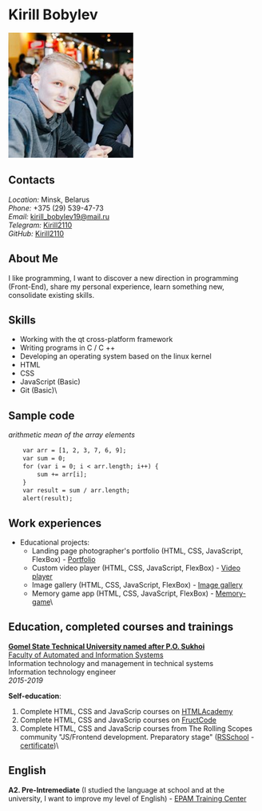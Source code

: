 # Kirill Bobylev
![My foto](my-foto.jpg)
## Contacts
*Location:* Minsk, Belarus\
*Phone:* +375 (29) 539-47-73\
*Email:* kirill_bobylev19@mail.ru\
*Telegram:* [Kirill2110](https://t.me/kirill2110)\
*GitHub:* [Kirill2110](https://github.com/Kirill2110)
## About Me
I like programming, I want to discover a new direction in programming (Front-End), share my personal experience, learn something new, consolidate existing skills.
## Skills
* Working with the qt cross-platform framework
* Writing programs in C / C ++
* Developing an operating system based on the linux kernel
* HTML
* CSS
* JavaScript (Basic)
* Git (Basic)\
## Sample code
*arithmetic mean of the array elements*
```
    var arr = [1, 2, 3, 7, 6, 9];
    var sum = 0;
    for (var i = 0; i < arr.length; i++) {
	    sum += arr[i];
    }
    var result = sum / arr.length;
    alert(result);
```
## Work experiences
* Educational projects:
    * Landing page photographer's portfolio (HTML, CSS, JavaScript, FlexBox) - [Portfolio](https://rolling-scopes-school.github.io/kirill2110-JSFEPRESCHOOL/portfolio/)
    * Custom video player (HTML, CSS, JavaScript, FlexBox) - [Video player](https://rolling-scopes-school.github.io/kirill2110-JSFEPRESCHOOL/custom-video/)
    * Image gallery (HTML, CSS, JavaScript, FlexBox) - [Image gallery](https://rolling-scopes-school.github.io/kirill2110-JSFEPRESCHOOL/image-galery/)
    * Memory game app (HTML, CSS, JavaScript, FlexBox) - [Memory-game](https://rolling-scopes-school.github.io/kirill2110-JSFEPRESCHOOL/memory-game/)\
## Education, completed courses and trainings
[**Gomel State Technical University named after P.O. Sukhoi**](https://www.gstu.by/)\
[Faculty of Automated and Information Systems](https://fais.gstu.by/)\
Information technology and management in technical systems\
Information technology engineer\
*2015-2019*

**Self-education**:
1. Complete HTML, CSS and JavaScrip courses on [HTMLAcademy](https://htmlacademy.ru)
2. Complete HTML, CSS and JavaScrip courses on [FructCode](https://fructcode.com/ru)
3. Complete HTML, CSS and JavaScrip courses from The Rolling Scopes community "JS/Frontend development. Preparatory stage" ([RSSchool](https://rs.school/js/) - [certificate](https://app.rs.school/certificate/ad19zlyi))\
## English
**A2. Pre-Intremediate** (I studied the language at school and at the university, I want to improve my level of English) - [EPAM Training Center](https://www.training.by/#!/Home?lang=ru)